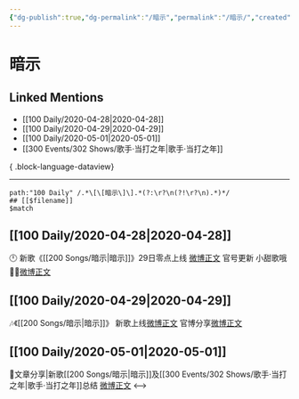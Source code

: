 ```yaml
---
{"dg-publish":true,"dg-permalink":"/暗示","permalink":"/暗示/","created":"2023-04-03T20:08:49.000+08:00","updated":"2023-08-24T18:10:32.637+08:00"}
---
```


# 暗示

## Linked Mentions
- [[100 Daily/2020-04-28\|2020-04-28]]
- [[100 Daily/2020-04-29\|2020-04-29]]
- [[100 Daily/2020-05-01\|2020-05-01]]
- [[300 Events/302 Shows/歌手·当打之年\|歌手·当打之年]]

{ .block-language-dataview}

---

```expander
path:"100 Daily" /.*\[\[暗示\]\].*(?:\r?\n(?!\r?\n).*)*/
## [[$filename]]
$match
```
## [[100 Daily/2020-04-28\|2020-04-28]]
🕛 新歌《[[200 Songs/暗示\|暗示]]》29日零点上线 [微博正文](https://m.weibo.cn/6466290670/4498658873681768)
官号更新 小甜歌哦👌🏿[微博正文](https://m.weibo.cn/6466290670/4498682520765970)
## [[100 Daily/2020-04-29\|2020-04-29]]
🎶《[[200 Songs/暗示\|暗示]]》
新歌上线[微博正文](https://m.weibo.cn/6466290670/4498837873876178)
官博分享[微博正文](https://m.weibo.cn/6466290670/4498838519308433)
## [[100 Daily/2020-05-01\|2020-05-01]]
🎵文章分享|新歌[[200 Songs/暗示\|暗示]]及[[300 Events/302 Shows/歌手·当打之年\|歌手·当打之年]]总结 [微博正文](https://m.weibo.cn/6466290670/4499731726121859)
<-->
